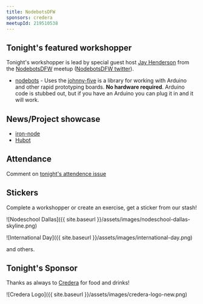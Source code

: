 ```yaml
---
title: NodebotsDFW
sponsors: credera
meetupId: 219510538
---
```


## Tonight's featured workshopper
Tonight's workshopper is lead by special guest host [Jay Henderson](https://twitter.com/blujconcepts) from the [NodebotsDFW](http://www.meetup.com/nodebotsdfw/) meetup ([NodebotsDFW twitter](https://twitter.com/nodebotsdfwÂ)).
- [nodebots](https://github.com/tableflip/nodebot-workshop) - Uses the [johnny-five](https://github.com/rwaldron/johnny-five) is a library for working with Arduino and other rapid prototyping boards.  **No hardware required**. Arduino code is stubbed out, but if you have an Arduino you can plug it in and it will work.

## News/Project showcase

- [iron-node](https://github.com/s-a/iron-node)
- [Hubot](https://hubot.github.com/)

## Attendance

Comment on [tonight's attendence issue](https://github.com/nodeschool/dallas/issues/58)

## Stickers

Complete a workshopper or create an exercise, get a sticker from our stash!

![Nodeschool Dallas]({{ site.baseurl }}/assets/images/nodeschool-dallas-skyline.png)

![International Day]({{ site.baseurl }}/assets/images/international-day.png)

and others.


## Tonight's Sponsor

Thanks as always to [Credera](http://www.credera.com) for food and drinks!

![Credera Logo]({{ site.baseurl }}/assets/images/credera-logo-new.png)
